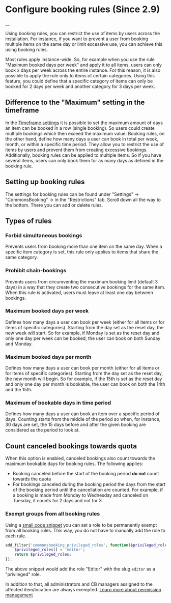#  Configure booking rules (Since 2.9)

__

Using booking rules, you can restrict the use of items by users across the installation.
For instance, if you want to prevent a user from booking multiple items on the same day
or limit excessive use, you can achieve this using booking rules.

Most rules apply instance-wide. So, for example when you use the rule "Maximum booked days per week"
and apply it to all items, users can only book x days per week across the entire instance.
For this reason, it is also possible to apply the rule only to items of certain categories.
Using this feature, you could define that a specific category of items can only be booked for 2 days per week
and another category for 3 days per week.

## Difference to the "Maximum" setting in the timeframe
In the [Timeframe settings](/en/documentation/first-steps/booking-timeframes-manage) it is possible to set
the maximum amount of days an item can be booked in a row (single booking). So users could create multiple bookings which then exceed the maximum value.
Booking rules, on the other hand, define how many days a user can book in total per week, month, or within a specific time period.
They allow you to restrict the use of items by users and prevent them from creating excessive bookings.
Additionally, booking rules can be applied to multiple items. So if you have several items, users can only book them for as many days as defined in the booking rule.

## Setting up booking rules

The settings for booking rules can be found under "Settings" -> "CommonsBooking" ->
in the "Restrictions" tab. Scroll down all the way to the bottom. There you can add or delete rules.

##  Types of rules

###  Forbid simultaneous bookings

Prevents users from booking more than one item on the same day.
When a specific item category is set, this rule only applies to items that share the same category.

###  Prohibit chain-bookings

Prevents users from circumventing the maximum booking limit (default 3 days)
in a way that they create two consecutive bookings for the same item.
When this rule is activated, users must leave at least one day between bookings.

###  Maximum booked days per week

Defines how many days a user can book per week (either for all items or for items of specific categories).
Starting from the day set as the reset day, the new week will start.
So for example, if Monday is set as the reset day and only one day per week
can be booked, the user can book on both Sunday and Monday.

###  Maximum booked days per month

Defines how many days a user can book per month (either for all items or for items of specific categories).
Starting from the day set as the reset day, the new month will begin.
So for example, if the 15th is set as the reset day and only one day per month
is bookable, the user can book on both the 14th and the 15th.

###  Maximum of bookable days in time period

Defines how many days a user can book an item over a specific period of days.
Counting starts from the middle of the period so when, for instance, 30 days are set,
the 15 days before and after the given booking are considered as the period to look at.

##  Count canceled bookings towards quota

When this option is enabled, canceled bookings also count towards the maximum bookable days for booking rules. The following applies:

  * Booking canceled before the start of the booking period **do not** count towards the quota
  * For bookings canceled during the booking period the days from the start of the booking period until the cancellation are counted. For example, if a booking is made from Monday to Wednesday and canceled on Tuesday, it counts for 2 days and not for 3.

###  Exempt groups from all booking rules

Using a [small code snippet](/en/documentation/administration/hooks-and-filters) you can set
a role to be permanently exempt from all booking rules. This way, you do not have to manually add the role to each rule.

```php
add_filter('commonsbooking_privileged_roles', function($privileged_roles) {
    $privileged_roles[] = 'editor';
    return $privileged_roles;
});
```

The above snippet would add the role "Editor" with the slug `editor` as a "privileged" role.

In addition to that, all administrators and CB managers assigned to the affected item/location are always exempted.
[Learn more about permission management](/en/documentation/basics/permission-management)
